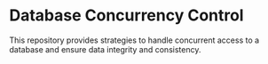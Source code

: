# Database Concurrency Control

This repository provides strategies to handle concurrent access to a database and ensure data integrity and consistency.
